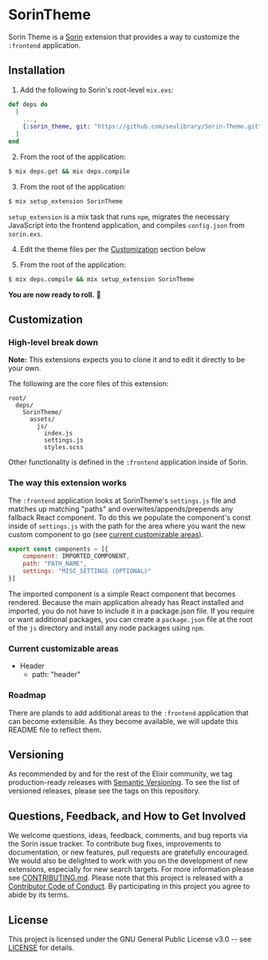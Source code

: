 # SorinTheme

Sorin Theme is a [Sorin](https://github.com/seulibrary/Sorin) extension that provides a way to customize the `:frontend` application.

## Installation

1. Add the following to Sorin's root-level `mix.exs`:

```elixir
def deps do
  [
    ...,
    {:sorin_theme, git: "https://github.com/seulibrary/Sorin-Theme.git"},
  ]
end
```

2. From the root of the application:

```sh
$ mix deps.get && mix deps.compile
```

3. From the root of the application:

```sh
$ mix setup_extension SorinTheme
```

`setup_extension` is a mix task that runs `npm`, migrates the necessary JavaScript into the frontend application, and compiles `config.json` from `sorin.exs`.

4. Edit the theme files per the [Customization](#customization) section below

5. From the root of the application:

```sh
$ mix deps.compile && mix setup_extension SorinTheme
```

**You are now ready to roll.** :red_car:

## Customization

### High-level break down

**Note:** This extensions expects you to clone it and to edit it directly to be your own.

The following are the core files of this extension:

```
root/
  deps/
    SorinTheme/
      assets/
        js/
          index.js
          settings.js
          styles.scss
```

Other functionality is defined in the `:frontend` application inside of Sorin.

### The way this extension works

The `:frontend` application looks at SorinTheme's `settings.js` file and matches up matching "paths" and overwites/appends/prepends any fallback React component. To do this we populate the component's const inside of `settings.js` with the path for the area where you want the new custom component to go (see [current customizable areas](#current-customizable-areas)).

```js
export const components = [{
    component: IMPORTED_COMPONENT,
    path: "PATH_NAME",
    settings: "MISC_SETTINGS (OPTIONAL)"
}]
```

The imported component is a simple React component that becomes rendered. Because the main application already has React installed and imported, you do not have to include it in a package.json file. If you require or want additional packages, you can create a `package.json` file at the root of the `js` directory and install any node packages using `npm`.

### Current customizable areas

* Header
  * path: "header"

### Roadmap

There are plands to add additional areas to the `:frontend` application that can become extensible. As they become available, we will update this README file to reflect them.

## Versioning

As recommended by and for the rest of the Elixir community, we tag production-ready releases with [Semantic Versioning](http://semver.org/). To see the list of versioned releases, please see the tags on this repository.

## Questions, Feedback, and How to Get Involved

We welcome questions, ideas, feedback, comments, and bug reports via the Sorin issue tracker. To contribute bug fixes, improvements to documentation, or new features, pull requests are gratefully encouraged. We would also be delighted to work with you on the development of new extensions, especially for new search targets. For more information please see [CONTRIBUTING.md](CONTRIBUTING.md). Please note that this project is released with a [Contributor Code of Conduct](code-of-conduct.md). By participating in this project you agree to abide by its terms.

## License

This project is licensed under the GNU General Public License v3.0 -- see [LICENSE](LICENSE) for details.

